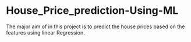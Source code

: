 # House_Price_prediction-Using-ML
The major aim of in this project is to predict the house prices based on the features using linear Regression.
